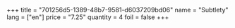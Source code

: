 +++
title = "701256d5-1389-48b7-9581-d6037209bd06"
name = "Subtlety"
lang = ["en"]
price = "7.25"
quantity = 4
foil = false
+++
